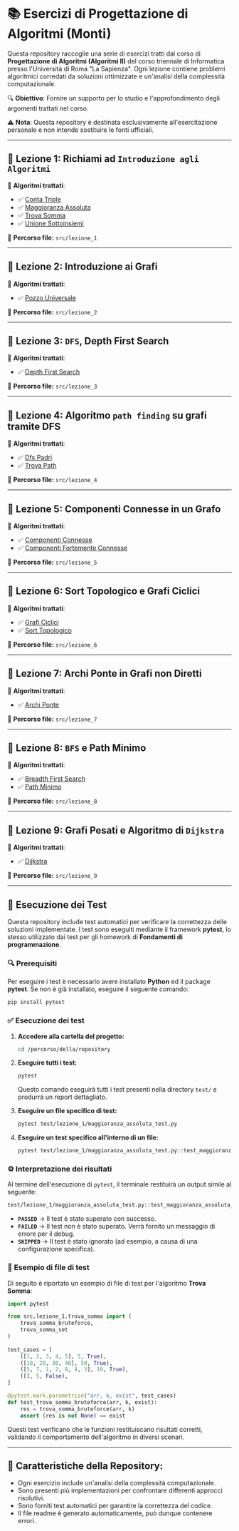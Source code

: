 # 📚 Esercizi di Progettazione di Algoritmi (Monti)

Questa repository raccoglie una serie di esercizi tratti dal corso di **Progettazione di Algoritmi (Algoritmi II)**
del corso triennale di Informatica presso l'Università di Roma "La Sapienza".
Ogni lezione contiene problemi algoritmici corredati da soluzioni ottimizzate e un'analisi della complessità computazionale.

🔍 **Obiettivo**: Fornire un supporto per lo studio e l'approfondimento degli argomenti trattati nel corso.

⚠️ **Nota**: Questa repository è destinata esclusivamente all'esercitazione personale e non intende sostituire le fonti ufficiali.

---

## 📌 Lezione 1: Richiami ad `Introduzione agli Algoritmi`

🔹 **Algoritmi trattati**:
- ✅ [Conta Triple](src/lezione_1/conta_triple.md)
- ✅ [Maggioranza Assoluta](src/lezione_1/maggioranza_assoluta.md)
- ✅ [Trova Somma](src/lezione_1/trova_somma.md)
- ✅ [Unione Sottoinsiemi](src/lezione_1/unione_sottoinsiemi.md)

📂 **Percorso file:** `src/lezione_1`

---

## 📌 Lezione 2: Introduzione ai Grafi

🔹 **Algoritmi trattati**:
- ✅ [Pozzo Universale](src/lezione_2/pozzo_universale.md)

📂 **Percorso file:** `src/lezione_2`

---

## 📌 Lezione 3: `DFS`, Depth First Search

🔹 **Algoritmi trattati**:
- ✅ [Depth First Search](src/lezione_3/depth_first_search.md)

📂 **Percorso file:** `src/lezione_3`

---

## 📌 Lezione 4: Algoritmo `path finding` su grafi tramite DFS 

🔹 **Algoritmi trattati**:
- ✅ [Dfs Padri](src/lezione_4/dfs_padri.md)
- ✅ [Trova Path](src/lezione_4/trova_path.md)

📂 **Percorso file:** `src/lezione_4`

---

## 📌 Lezione 5: Componenti Connesse in un Grafo

🔹 **Algoritmi trattati**:
- ✅ [Componenti Connesse](src/lezione_5/componenti_connesse.md)
- ✅ [Componenti Fortemente Connesse](src/lezione_5/componenti_fortemente_connesse.md)

📂 **Percorso file:** `src/lezione_5`

---

## 📌 Lezione 6: Sort Topologico e Grafi Ciclici

🔹 **Algoritmi trattati**:
- ✅ [Grafi Ciclici](src/lezione_6/grafi_ciclici.md)
- ✅ [Sort Topologico](src/lezione_6/sort_topologico.md)

📂 **Percorso file:** `src/lezione_6`

---

## 📌 Lezione 7: Archi Ponte in Grafi non Diretti

🔹 **Algoritmi trattati**:
- ✅ [Archi Ponte](src/lezione_7/archi_ponte.md)

📂 **Percorso file:** `src/lezione_7`

---

## 📌 Lezione 8: `BFS` e Path Minimo

🔹 **Algoritmi trattati**:
- ✅ [Breadth First Search](src/lezione_8/breadth_first_search.md)
- ✅ [Path Minimo](src/lezione_8/path_minimo.md)

📂 **Percorso file:** `src/lezione_8`

---

## 📌 Lezione 9: Grafi Pesati e Algoritmo di `Dijkstra`

🔹 **Algoritmi trattati**:
- ✅ [Dijkstra](src/lezione_9/dijkstra.md)

📂 **Percorso file:** `src/lezione_9`

---


## 📢 Esecuzione dei Test

Questa repository include test automatici per verificare la correttezza delle soluzioni implementate.
I test sono eseguiti mediante il framework **pytest**, lo stesso utilizzato dai test per gli homework di **Fondamenti di programmazione**.

### 🔍 Prerequisiti

Per eseguire i test è necessario avere installato **Python** ed il package **pytest**. Se non è già installato, eseguire il seguente comando:

```bash
pip install pytest
```

### ✅ Esecuzione dei test

1. **Accedere alla cartella del progetto:**
   ```bash
   cd /percorso/della/repository
   ```
2. **Eseguire tutti i test:**
   ```bash
   pytest
   ```
   Questo comando eseguirà tutti i test presenti nella directory `test/` e produrrà un report dettagliato.

3. **Eseguire un file specifico di test:**
   ```bash
   pytest test/lezione_1/maggioranza_assoluta_test.py
   ```

4. **Eseguire un test specifico all'interno di un file:**
   ```bash
   pytest test/lezione_1/maggioranza_assoluta_test.py::test_maggioranza_assoluta_count
   ```

### ⚙ Interpretazione dei risultati

Al termine dell'esecuzione di `pytest`, il terminale restituirà un output simile al seguente:

```bash
test/lezione_1/maggioranza_assoluta_test.py::test_maggioranza_assoluta_count PASSED
```

- **`PASSED`** → Il test è stato superato con successo.
- **`FAILED`** → Il test non è stato superato. Verrà fornito un messaggio di errore per il debug.
- **`SKIPPED`** → Il test è stato ignorato (ad esempio, a causa di una configurazione specifica).

### 📄 Esempio di file di test

Di seguito è riportato un esempio di file di test per l'algoritmo **Trova Somma**:

```python
import pytest

from src.lezione_1.trova_somma import (
    trova_somma_bruteforce,
    trova_somma_set
)
        
test_cases = [
    ([1, 2, 3, 4, 5], 5, True),
    ([10, 20, 30, 40], 50, True),
    ([5, 7, 1, 2, 8, 4, 3], 10, True),
    ([], 5, False),
]

@pytest.mark.parametrize("arr, k, exist", test_cases)
def test_trova_somma_bruteforce(arr, k, exist):
    res = trova_somma_bruteforce(arr, k)
    assert (res is not None) == exist
```

Questi test verificano che le funzioni restituiscano risultati corretti, validando il comportamento dell'algoritmo in diversi scenari.

---

## 📌 Caratteristiche della Repository:
- Ogni esercizio include un'analisi della complessità computazionale.
- Sono presenti più implementazioni per confrontare differenti approcci risolutivi.
- Sono forniti test automatici per garantire la correttezza del codice.
- Il file readme è generato automaticamente, può dunque contenere errori.
